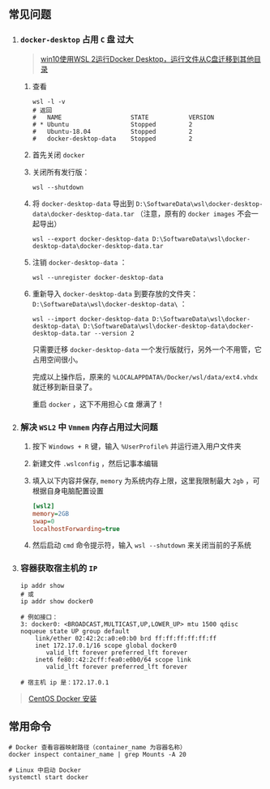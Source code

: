 ## 常见问题

1. ###  `docker-desktop` 占用 `C` 盘 过大

   > [win10使用WSL 2运行Docker Desktop，运行文件从C盘迁移到其他目录](https://www.cnblogs.com/xhznl/p/13184398.html)

   1. 查看
   
      ```shell
      wsl -l -v
      # 返回
      #   NAME                   STATE           VERSION
      # * Ubuntu                 Stopped         2
      #   Ubuntu-18.04           Stopped         2
      #   docker-desktop-data    Stopped         2
      ```

   2. 首先关闭 `docker`

   3. 关闭所有发行版：
      ```shell
      wsl --shutdown
      ```
   
      
   
   4. 将 `docker-desktop-data` 导出到 `D:\SoftwareData\wsl\docker-desktop-data\docker-desktop-data.tar` （注意，原有的 `docker images` 不会一起导出）
      ```shell
      wsl --export docker-desktop-data D:\SoftwareData\wsl\docker-desktop-data\docker-desktop-data.tar
      ```
   
      
   
   5. 注销 `docker-desktop-data` ：
      ```shell
      wsl --unregister docker-desktop-data
      ```
   
      
   
   6. 重新导入 `docker-desktop-data` 到要存放的文件夹： `D:\SoftwareData\wsl\docker-desktop-data\` ：
      ```shell
      wsl --import docker-desktop-data D:\SoftwareData\wsl\docker-desktop-data\ D:\SoftwareData\wsl\docker-desktop-data\docker-desktop-data.tar --version 2
      ```
   
      
   
      只需要迁移 `docker-desktop-data` 一个发行版就行，另外一个不用管，它占用空间很小。
   
      完成以上操作后，原来的 `%LOCALAPPDATA%/Docker/wsl/data/ext4.vhdx` 就迁移到新目录了。
   
      重启 `docker` ，这下不用担心 `C盘` 爆满了！
   
      


2. ### 解决 `WSL2` 中 `Vmmem` 内存占用过大问题

   1. 按下 `Windows + R` 键，输入 `%UserProfile%` 并运行进入用户文件夹

   2. 新建文件 `.wslconfig` ，然后记事本编辑

   3. 填入以下内容并保存, `memory` 为系统内存上限，这里我限制最大 `2gb` ，可根据自身电脑配置设置

      ```ini
      [wsl2]
      memory=2GB
      swap=0
      localhostForwarding=true
      ```

   4. 然后启动 `cmd` 命令提示符，输入 `wsl --shutdown` 来关闭当前的子系统

   

3. ### 容器获取宿主机的 `IP`

   ```shell
   ip addr show
   # 或
   ip addr show docker0
   
   # 例如接口：
   3: docker0: <BROADCAST,MULTICAST,UP,LOWER_UP> mtu 1500 qdisc noqueue state UP group default 
       link/ether 02:42:2c:a0:e0:b0 brd ff:ff:ff:ff:ff:ff
       inet 172.17.0.1/16 scope global docker0
          valid_lft forever preferred_lft forever
       inet6 fe80::42:2cff:fea0:e0b0/64 scope link 
          valid_lft forever preferred_lft forever
          
   # 宿主机 ip 是：172.17.0.1
   ```



> [CentOS Docker 安装](https://www.runoob.com/docker/centos-docker-install.html#:~:text=CentOS%20Docker%20%E5%AE%89%E8%A3%85%20Docker%20%E6%94%AF%E6%8C%81%E4%BB%A5%E4%B8%8B%E7%9A%84%2064%20%E4%BD%8D%20CentOS,%E5%8D%B8%E8%BD%BD%E6%97%A7%E7%89%88%E6%9C%AC%20%E8%BE%83%E6%97%A7%E7%9A%84%20Docker%20%E7%89%88%E6%9C%AC%E7%A7%B0%E4%B8%BA%20docker%20%E6%88%96%20docker-engine%20%E3%80%82)


## 常用命令

```shell
# Docker 查看容器映射路径（container_name 为容器名称）
docker inspect container_name | grep Mounts -A 20

# Linux 中启动 Docker
systemctl start docker
```

